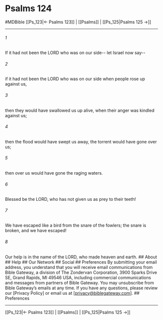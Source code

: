 # Psalms 124
#MDBible
[[Ps_123|← Psalms 123]] | [[Psalms]] | [[Ps_125|Psalms 125 →]]

***




###### 1 

If it had not been the LORD who was on our side-- let Israel now say-- 



###### 2 

if it had not been the LORD who was on our side when people rose up against us, 



###### 3 

then they would have swallowed us up alive, when their anger was kindled against us; 



###### 4 

then the flood would have swept us away, the torrent would have gone over us; 



###### 5 

then over us would have gone the raging waters. 



###### 6 

Blessed be the LORD, who has not given us as prey to their teeth! 



###### 7 

We have escaped like a bird from the snare of the fowlers; the snare is broken, and we have escaped! 



###### 8 

Our help is in the name of the LORD, who made heaven and earth. ## About ## Help ## Our Network ## Social ## Preferences By submitting your email address, you understand that you will receive email communications from Bible Gateway, a division of The Zondervan Corporation, 3900 Sparks Drive SE, Grand Rapids, MI 49546 USA, including commercial communications and messages from partners of Bible Gateway. You may unsubscribe from Bible Gateway&rsquo;s emails at any time. If you have any questions, please review our [Privacy Policy] or email us at [privacy@biblegateway.com]. ## Preferences

***

[[Ps_123|← Psalms 123]] | [[Psalms]] | [[Ps_125|Psalms 125 →]]
